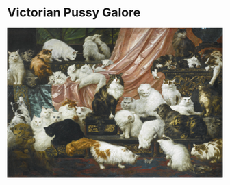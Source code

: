 # Victorian Pussy Galore
![victorian pussy galore](https://raw.githubusercontent.com/katieamazing/pussybot/master/N09417-40_web.jpg)
